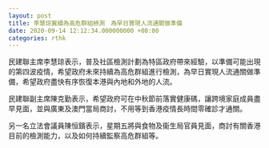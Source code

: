 ```yaml
---
layout: post
title: 李慧琼冀續為高危群組檢測　為早日實現人流通關做準備
date: 2020-09-14 12:12:34.000000000 +08:00
categories: rthk
---
```


民建聯主席李慧琼表示，普及社區檢測計劃為特區政府帶來經驗，以準備可能出現的第四波疫情，希望政府未來持續為高危群組進行檢測，為早日實現人流通關做準備，希望政府盡快有序恢復本港與內地和外地的人流。

民建聯副主席陳克勤表示，希望政府可在中秋節前落實健康碼，讓跨境家庭成員盡早見面，並與廣東及澳門當局商討，不用等到香港疫情長時間零確診才通關。

另一名立法會議員陳恒鑌表示，星期五將與食物及衞生局官員見面，商討有關香港目前的檢測能力，以及如何持續監察高危群組等。
